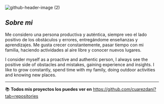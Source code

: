 ![github-header-image (2)](https://github.com/cuarezdani/cuarezdani/assets/122620323/15ba19b3-8113-400a-af64-c57c7cd780d2)

## *Sobre mi*

Me considero una persona productiva y auténtica, siempre veo el lado positivo de los obstáculos y errores, entregándome enseñanzas y aprendizajes. Me gusta crecer constantemente, pasar tiempo con mi familia, haciendo actividades al aire libre y conocer nuevos lugares. 

I consider myself as a proactive and authentic person, I always see the positive side of obstacles and mistakes, gaining experience and insights. I like to grow constantly, spend time with my family, doing outdoor activities and knowing new places. 
___

:books: **Todos mis proyectos los puedes ver en** https://github.com/cuarezdani?tab=repositories 

